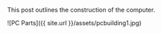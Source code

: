 This post outlines the construction of the computer.

![PC Parts]({{ site.url }}/assets/pcbuilding1.jpg)
